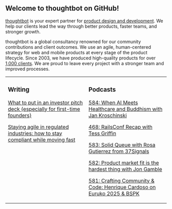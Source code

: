 ## Welcome to thoughtbot on GitHub!

[thoughtbot][1] is your expert partner for [product design and development][2].
We help our clients lead the way through better products, faster teams, and stronger growth.

thoughtbot is a global consultancy renowned for our community contributions and
client outcomes. We use an agile, human-centered strategy for web and mobile
products at every stage of the product lifecycle. Since 2003, we have produced
high-quality products for over [1,000 clients][3]. We are proud to leave every
project with a stronger team and improved processes.

<table><tr><td valign="top" width="50%">

### Writing

<!-- blog starts -->
[What to put in an investor pitch deck (especially for first-time founders)](https://feed.thoughtbot.com/link/24077/17103398/what-to-put-in-an-investor-pitch-deck-especially-if-it-s-your-first-time)

[Staying agile in regulated industries: how to stay compliant while moving fast](https://feed.thoughtbot.com/link/24077/17102093/agile-in-regulated-industries-how-to-stay-compliant-while-moving-fast)

<!-- blog ends -->
</td><td valign="top" width="50%">

### Podcasts

<!-- podcasts starts -->
[584: When AI Meets Healthcare and Buddhism with Jan Kroschinski](https://podcast.thoughtbot.com/584)

[468: RailsConf Recap with Tess Griffin](https://bikeshed.thoughtbot.com/468)

[583: Solid Queue with Rosa Gutierrez from 37Signals](https://podcast.thoughtbot.com/583)

[582: Product market fit is the hardest thing with Jon Gamble](https://podcast.thoughtbot.com/582)

[581: Crafting Community & Code: Henrique Cardoso on Euruko 2025 & BSPK](https://podcast.thoughtbot.com/581)

<!-- podcasts ends -->
</td></tr></table>

[1]: https://thoughtbot.com
[2]: https://thoughtbot.com/services
[3]: https://thoughtbot.com/case-studies

